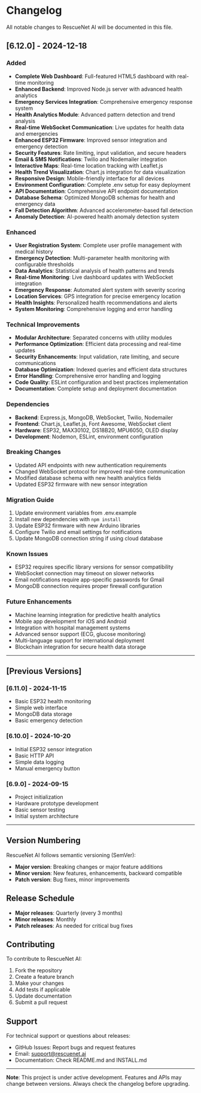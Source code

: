 # Changelog

All notable changes to RescueNet AI will be documented in this file.

## [6.12.0] - 2024-12-18

### Added
- **Complete Web Dashboard**: Full-featured HTML5 dashboard with real-time monitoring
- **Enhanced Backend**: Improved Node.js server with advanced health analytics
- **Emergency Services Integration**: Comprehensive emergency response system
- **Health Analytics Module**: Advanced pattern detection and trend analysis
- **Real-time WebSocket Communication**: Live updates for health data and emergencies
- **Enhanced ESP32 Firmware**: Improved sensor integration and emergency detection
- **Security Features**: Rate limiting, input validation, and secure headers
- **Email & SMS Notifications**: Twilio and Nodemailer integration
- **Interactive Maps**: Real-time location tracking with Leaflet.js
- **Health Trend Visualization**: Chart.js integration for data visualization
- **Responsive Design**: Mobile-friendly interface for all devices
- **Environment Configuration**: Complete .env setup for easy deployment
- **API Documentation**: Comprehensive API endpoint documentation
- **Database Schema**: Optimized MongoDB schemas for health and emergency data
- **Fall Detection Algorithm**: Advanced accelerometer-based fall detection
- **Anomaly Detection**: AI-powered health anomaly detection system

### Enhanced
- **User Registration System**: Complete user profile management with medical history
- **Emergency Detection**: Multi-parameter health monitoring with configurable thresholds
- **Data Analytics**: Statistical analysis of health patterns and trends
- **Real-time Monitoring**: Live dashboard updates with WebSocket integration
- **Emergency Response**: Automated alert system with severity scoring
- **Location Services**: GPS integration for precise emergency location
- **Health Insights**: Personalized health recommendations and alerts
- **System Monitoring**: Comprehensive logging and error handling

### Technical Improvements
- **Modular Architecture**: Separated concerns with utility modules
- **Performance Optimization**: Efficient data processing and real-time updates
- **Security Enhancements**: Input validation, rate limiting, and secure communications
- **Database Optimization**: Indexed queries and efficient data structures
- **Error Handling**: Comprehensive error handling and logging
- **Code Quality**: ESLint configuration and best practices implementation
- **Documentation**: Complete setup and deployment documentation

### Dependencies
- **Backend**: Express.js, MongoDB, WebSocket, Twilio, Nodemailer
- **Frontend**: Chart.js, Leaflet.js, Font Awesome, WebSocket client
- **Hardware**: ESP32, MAX30102, DS18B20, MPU6050, OLED display
- **Development**: Nodemon, ESLint, environment configuration

### Breaking Changes
- Updated API endpoints with new authentication requirements
- Changed WebSocket protocol for improved real-time communication
- Modified database schema with new health analytics fields
- Updated ESP32 firmware with new sensor integration

### Migration Guide
1. Update environment variables from .env.example
2. Install new dependencies with `npm install`
3. Update ESP32 firmware with new Arduino libraries
4. Configure Twilio and email settings for notifications
5. Update MongoDB connection string if using cloud database

### Known Issues
- ESP32 requires specific library versions for sensor compatibility
- WebSocket connection may timeout on slower networks
- Email notifications require app-specific passwords for Gmail
- MongoDB connection requires proper firewall configuration

### Future Enhancements
- Machine learning integration for predictive health analytics
- Mobile app development for iOS and Android
- Integration with hospital management systems
- Advanced sensor support (ECG, glucose monitoring)
- Multi-language support for international deployment
- Blockchain integration for secure health data storage

---

## [Previous Versions]

### [6.11.0] - 2024-11-15
- Basic ESP32 health monitoring
- Simple web interface
- MongoDB data storage
- Basic emergency detection

### [6.10.0] - 2024-10-20
- Initial ESP32 sensor integration
- Basic HTTP API
- Simple data logging
- Manual emergency button

### [6.9.0] - 2024-09-15
- Project initialization
- Hardware prototype development
- Basic sensor testing
- Initial system architecture

---

## Version Numbering

RescueNet AI follows semantic versioning (SemVer):
- **Major version**: Breaking changes or major feature additions
- **Minor version**: New features, enhancements, backward compatible
- **Patch version**: Bug fixes, minor improvements

## Release Schedule

- **Major releases**: Quarterly (every 3 months)
- **Minor releases**: Monthly
- **Patch releases**: As needed for critical bug fixes

## Contributing

To contribute to RescueNet AI:
1. Fork the repository
2. Create a feature branch
3. Make your changes
4. Add tests if applicable
5. Update documentation
6. Submit a pull request

## Support

For technical support or questions about releases:
- GitHub Issues: Report bugs and request features
- Email: support@rescuenet.ai
- Documentation: Check README.md and INSTALL.md

---

**Note**: This project is under active development. Features and APIs may change between versions. Always check the changelog before upgrading.
